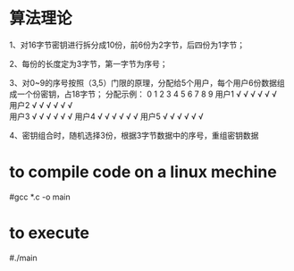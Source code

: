 # 算法理论
1、对16字节密钥进行拆分成10份，前6份为2字节，后四份为1字节；

2、每份的长度定为3字节，第一字节为序号；

3、对0~9的序号按照（3,5）门限的原理，分配给5个用户，每个用户6份数据组成一个份密钥，占18字节；
  分配示例：
        0	1	2	3	4	5	6	7	8	9
  用户1	√	√	√	√	√	√				
  用户2	√	√	√				√	√	√	
  用户3	√			√	√		√	√		√
  用户4		√		√		√	√		√	√
  用户5			√		√	√		√	√	√

4、密钥组合时，随机选择3份，根据3字节数据中的序号，重组密钥数据

# to compile code on a linux mechine
#gcc *.c -o main
# to execute 
#./main
